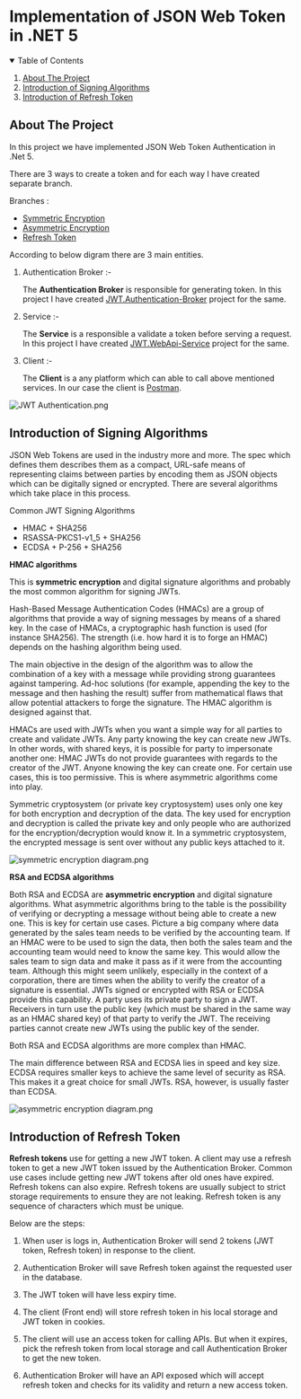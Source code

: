 # Implementation of JSON Web Token in .NET 5
<!-- TABLE OF CONTENTS -->
<details open="open">
  <summary>Table of Contents</summary>
  <ol>
    <li>
      <a href="#about-the-project">About The Project</a>
    </li>
    <li>
      <a href="#introduction-of-signing-algorithms">Introduction of Signing Algorithms</a>
    </li>
     <li>
      <a href="#introduction-of-refresh-token">Introduction of Refresh Token</a>
    </li>
  </ol>
</details>

<!-- ABOUT THE PROJECT -->
## About The Project

In this project we have implemented JSON Web Token Authentication in .Net 5.

There are 3 ways to create a token and for each way I have created separate branch.

Branches : 

* [Symmetric Encryption](https://github.com/AshutoshJagtap/JSON-Web-Token-Implementation-Tutorial/tree/main)
* [Asymmetric Encryption](https://github.com/AshutoshJagtap/JSON-Web-Token-Implementation-Tutorial/tree/Jwt-PrivatePublicKey)
* [Refresh Token](https://github.com/AshutoshJagtap/JSON-Web-Token-Implementation-Tutorial/tree/Jwt-RefreshToken)


According to below digram there are 3 main entities.

1. Authentication Broker :- 

      The **Authentication Broker** is responsible for generating token. In this project I have created [JWT.Authentication-Broker](https://github.com/AshutoshJagtap/JSON-Web-Token-Implementation-Tutorial/tree/main/JSON-Web-Token-Authentication/JWT.Authentication-Broker) project for the same.
      
2. Service  :-

     The **Service** is a responsible a validate a token before serving a request. In this project I have created [JWT.WebApi-Service](https://github.com/AshutoshJagtap/JSON-Web-Token-Implementation-Tutorial/tree/main/JSON-Web-Token-Authentication/JWT.WebApi-Service) project for the same.
      
3. Client :-

    The **Client** is a any platform which can able to call above mentioned services. In our case the client is [Postman](https://www.postman.com/).

![JWT Authentication.png](https://github.com/AshutoshJagtap/JSON-Web-Token-Implementation-Tutorial/blob/main/images/JWT%20Authentication.png)


<!-- INTRODUCTION OF SIGNING ALGORITHMS -->
## Introduction of Signing Algorithms

JSON Web Tokens are used in the industry more and more. The spec which defines them describes them as a compact, URL-safe means of representing claims between parties by encoding them as JSON objects which can be digitally signed or encrypted. There are several algorithms which take place in this process.

Common JWT Signing Algorithms
* HMAC + SHA256
* RSASSA-PKCS1-v1_5 + SHA256
* ECDSA + P-256 + SHA256

**HMAC algorithms**

This is **symmetric encryption** and digital signature algorithms  and probably the most common algorithm for signing JWTs.

Hash-Based Message Authentication Codes (HMACs) are a group of algorithms that provide a way of signing messages by means of a shared key. In the case of HMACs, a cryptographic hash function is used (for instance SHA256). The strength (i.e. how hard it is to forge an HMAC) depends on the hashing algorithm being used.

The main objective in the design of the algorithm was to allow the combination of a key with a message while providing strong guarantees against tampering. Ad-hoc solutions (for example, appending the key to the message and then hashing the result) suffer from mathematical flaws that allow potential attackers to forge the signature. The HMAC algorithm is designed against that.

HMACs are used with JWTs when you want a simple way for all parties to create and validate JWTs. Any party knowing the key can create new JWTs. In other words, with shared keys, it is possible for party to impersonate another one: HMAC JWTs do not provide guarantees with regards to the creator of the JWT. Anyone knowing the key can create one. For certain use cases, this is too permissive. This is where asymmetric algorithms come into play.

Symmetric cryptosystem (or private key cryptosystem) uses only one key for both encryption and decryption of the data. The key used for encryption and decryption is called the private key and only people who are authorized for the encryption/decryption would know it. In a symmetric cryptosystem, the encrypted message is sent over without any public keys attached to it. 

![symmetric encryption diagram.png](https://github.com/AshutoshJagtap/JSON-Web-Token-Implementation-Tutorial/blob/main/images/symmetric%20encryption%20diagram.png)


**RSA and ECDSA algorithms**

Both RSA and ECDSA are **asymmetric encryption** and digital signature algorithms. What asymmetric algorithms bring to the table is the possibility of verifying or decrypting a message without being able to create a new one. This is key for certain use cases. Picture a big company where data generated by the sales team needs to be verified by the accounting team. If an HMAC were to be used to sign the data, then both the sales team and the accounting team would need to know the same key. This would allow the sales team to sign data and make it pass as if it were from the accounting team. Although this might seem unlikely, especially in the context of a corporation, there are times when the ability to verify the creator of a signature is essential. JWTs signed or encrypted with RSA or ECDSA provide this capability. A party uses its private party to sign a JWT. Receivers in turn use the public key (which must be shared in the same way as an HMAC shared key) of that party to verify the JWT. The receiving parties cannot create new JWTs using the public key of the sender.

Both RSA and ECDSA algorithms are more complex than HMAC.

The main difference between RSA and ECDSA lies in speed and key size. ECDSA requires smaller keys to achieve the same level of security as RSA. This makes it a great choice for small JWTs. RSA, however, is usually faster than ECDSA.

![asymmetric encryption diagram.png](https://github.com/AshutoshJagtap/JSON-Web-Token-Implementation-Tutorial/blob/main/images/asymmetric%20encryption%20diagram.png)



<!-- INTRODUCTION OF REFRESH TOKEN -->
## Introduction of Refresh Token

**Refresh tokens** use for getting a new JWT token. A client may use a refresh token to get a new JWT token issued by the Authentication Broker. Common use cases include getting new JWT tokens after old ones have expired. Refresh tokens can also expire. Refresh tokens are usually subject to strict storage requirements to ensure they are not leaking. Refresh token is any sequence of characters which must be unique.
 
 Below are the steps:

1. When user is logs in, Authentication Broker will send 2 tokens (JWT token, Refresh token) in response to the client.

2. Authentication Broker will save Refresh token against the requested user in the database.

3. The JWT token will have less expiry time.

4. The client (Front end) will store refresh token in his local storage and JWT token in cookies.

5. The client will use an access token for calling APIs. But when it expires, pick the refresh token from local storage and call Authentication Broker to get the new token.

6. Authentication Broker will have an API exposed which will accept refresh token and checks for its validity and return a new access token.
